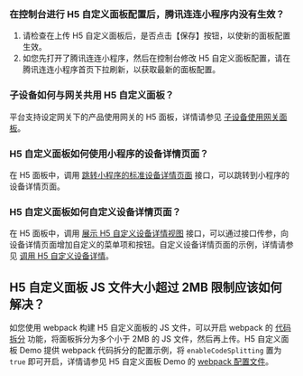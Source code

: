 
### 在控制台进行 H5 自定义面板配置后，腾讯连连小程序内没有生效？

1. 请检查在上传 H5 自定义面板后，是否点击【保存】按钮，以使新的面板配置生效。
2. 如您先打开了腾讯连连小程序，然后在控制台修改 H5 自定义面板配置，请在腾讯连连小程序首页下拉刷新，以获取最新的面板配置。

### 子设备如何与网关共用 H5 自定义面板？

平台支持设定网关下的产品使用网关的 H5 面板，详情请参见 [子设备使用网关面板](https://cloud.tencent.com/document/product/1081/49028#gateway-panel-override)。

### H5 自定义面板如何使用小程序的设备详情页面？

在 H5 面板中，调用 [跳转小程序的标准设备详情页面](https://cloud.tencent.com/document/product/1081/49029#sdk-go-device-detail-page) 接口，可以跳转到小程序的设备详情页面。

### H5 自定义面板如何自定义设备详情页面？

在 H5 面板中，调用 [展示 H5 自定义设备详情视图](https://cloud.tencent.com/document/product/1081/49029#sdk-show-device-detail) 接口，可以通过接口传参，向设备详情页面增加自定义的菜单项和按钮。自定义设备详情页面的示例，详情请参见 [调用 H5 自定义设备详情](https://cloud.tencent.com/document/product/1081/49028#h5-device-detail-example)。

## H5 自定义面板 JS 文件大小超过 2MB 限制应该如何解决？

如您使用 webpack 构建 H5 自定义面板的 JS 文件，可以开启 webpack 的 [代码拆分](https://webpack.js.org/guides/code-splitting/) 功能，将面板拆分为多个小于 2MB 的 JS 文件，然后再上传。H5 自定义面板 Demo 提供 webpack 代码拆分的配置示例，将 `enableCodeSplitting` 置为 `true` 即可开启，详情请参见 H5 自定义面板 Demo 的 [webpack 配置文件](https://github.com/tencentyun/iotexplorer-h5-panel-demo/blob/master/webpack/webpack.config.js)。
